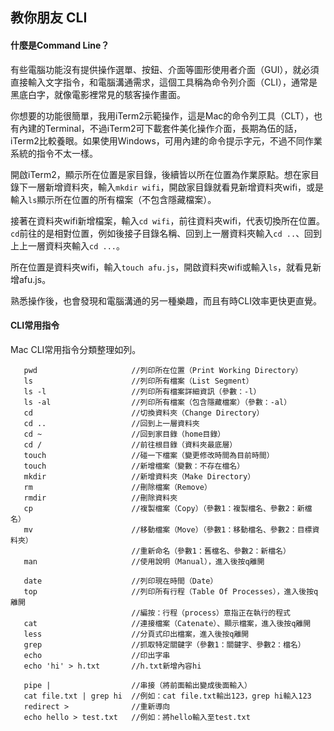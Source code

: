 ## 教你朋友 CLI

#### 什麼是Command Line？

有些電腦功能沒有提供操作選單、按鈕、介面等圖形使用者介面（GUI），就必須直接輸入文字指令，和電腦溝通需求，這個工具稱為命令列介面（CLI），通常是黑底白字，就像電影裡常見的駭客操作畫面。

你想要的功能很簡單，我用iTerm2示範操作，這是Mac的命令列工具（CLT），也有內建的Terminal，不過iTerm2可下載套件美化操作介面，長期為伍的話，iTerm2比較養眼。如果使用Windows，可用內建的命令提示字元，不過不同作業系統的指令不太一樣。

開啟iTerm2，顯示所在位置是家目錄，後續皆以所在位置為作業原點。想在家目錄下一層新增資料夾，輸入`mkdir wifi`，開啟家目錄就看見新增資料夾wifi，或是輸入`ls`顯示所在位置的所有檔案（不包含隱藏檔案）。

接著在資料夾wifi新增檔案，輸入`cd wifi`，前往資料夾wifi，代表切換所在位置。`cd`前往的是相對位置，例如後接子目錄名稱、回到上一層資料夾輸入`cd ..`、回到上上一層資料夾輸入`cd ...`。

所在位置是資料夾wifi，輸入`touch afu.js`，開啟資料夾wifi或輸入`ls`，就看見新增afu.js。

熟悉操作後，也會發現和電腦溝通的另一種樂趣，而且有時CLI效率更快更直覺。

#### CLI常用指令

Mac CLI常用指令分類整理如列。

```
   pwd                     //列印所在位置（Print Working Directory）
   ls                      //列印所有檔案（List Segment）
   ls -l                   //列印所有檔案詳細資訊（參數：-l）
   ls -al                  //列印所有檔案（包含隱藏檔案）（參數：-al）
   cd                      //切換資料夾（Change Directory）
   cd ..                   //回到上一層資料夾
   cd ~                    //回到家目錄（home目錄）
   cd /                    //前往根目錄（資料夾最底層）
   touch                   //碰一下檔案（變更修改時間為目前時間）
   touch                   //新增檔案（變數：不存在檔名）
   mkdir                   //新增資料夾（Make Directory）
   rm                      //刪除檔案（Remove）
   rmdir                   //刪除資料夾
   cp                      //複製檔案（Copy）（參數1：複製檔名、參數2：新檔名）
   mv                      //移動檔案（Move）（參數1：移動檔名、參數2：目標資料夾）
                           //重新命名（參數1：舊檔名、參數2：新檔名）
   man                     //使用說明（Manual），進入後按q離開           
```

```
   date                    //列印現在時間（Date）
   top                     //列印所有行程（Table Of Processes），進入後按q離開 
                           //編按：行程（process）意指正在執行的程式   
   cat                     //連接檔案（Catenate）、顯示檔案，進入後按q離開 
   less                    //分頁式印出檔案，進入後按q離開 
   grep                    //抓取特定關鍵字（參數1：關鍵字、參數2：檔名）
   echo                    //印出字串
   echo 'hi' > h.txt       //h.txt新增內容hi
```

```
   pipe |                  //串接（將前面輸出變成後面輸入）
   cat file.txt | grep hi  //例如：cat file.txt輸出123，grep hi輸入123
   redirect >              //重新導向
   echo hello > test.txt   //例如：將hello輸入至test.txt
```